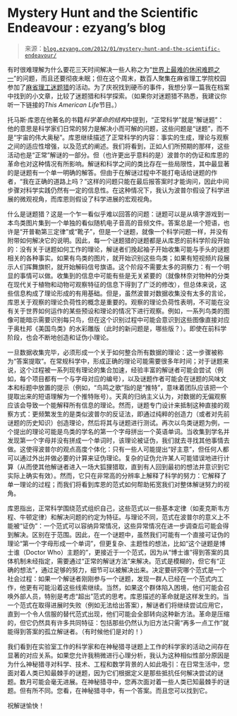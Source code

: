 <!--yml

category: 未分类

date: 2024-07-01 18:17:38

-->

# Mystery Hunt and the Scientific Endeavour : ezyang’s blog

> 来源：[`blog.ezyang.com/2012/01/mystery-hunt-and-the-scientific-endeavour/`](http://blog.ezyang.com/2012/01/mystery-hunt-and-the-scientific-endeavour/)

有时很难理解为什么要花三天时间解决一些人称之为“[世界上最难的休闲难题之一](http://www.thisamericanlife.org/radio-archives/episode/326/quiz-show?act=2)”的问题，而且还要彻夜未眠；但在这个周末，数百人聚集在麻省理工学院校园参加了[麻省理工迷题猎](http://web.mit.edu/puzzle/www/)的活动。为了庆祝找到硬币的事件，我想分享一篇我在档案中找到的小文章，比较了迷题猎和科学探索。（如果你对迷题猎不熟悉，我建议你听一下链接的*This American Life*节目。）

托马斯·库恩在他著名的书籍*科学革命的结构*中提到，“正常科学”就是“解谜题”：他的意思是科学家们日常的努力是解决小而可解的问题，这些问题是“谜题”，而不是“宇宙的伟大奥秘”。库恩继续描述了正常科学的内容：事实的生成，理论与观察之间的适应性增强，以及范式的阐述。我们将看到，正如人们所预期的那样，这些活动也是“正常”解谜的一部分。但（也许更出乎意料的是）波普尔的伪证和库恩的革命也对这种情况有所影响。解谜和科学之间的类比存在一些局限性，其中最显著的是谜题有一个单一明确的解答。但由于在解谜过程中不能打电话给谜题的作者，“我在正确的道路上吗？”这样的问题只能在最后报答案时才能询问，因此中间步骤对科学实践仍然有一定的信息性。在这种情况下，我认为波普尔假设了科学进展的微观视角，而库恩则假设了科学进展的宏观视角。

什么是谜题猎？这是一个乍一看似乎难以回答的问题：谜题可以是从填字游戏到一本鸟类图片集到一个单独的看似随机电子音高的音频文件。答案总是一个短语，也许是“开普勒第三定律”或“靴子”，但是一个谜题，就像一个科学问题一样，并没有附带如何解决它的说明。因此，每一个谜题猎的谜题都是从库恩的前科学阶段开始的：没有关于谜题如何工作的理论，解谜者们挽起袖子开始收集可能与手头的谜题相关的各种事实。如果有鸟类的图片，就开始识别这些鸟类；如果有短视频片段展示人们挥舞旗帜，就开始解码信号旗语。这个阶段不需要太多的洞察力：有一个明显的事情可以做。收集到的信息中可能有些是无关紧要的（就像林奈对物种的分类在现代关于植物和动物可观察特征的信息下得到了广泛的修改），但总体来说，这些信息构成了理论形成的有用基础。但是，虽然波普对数据收集没有太多的言论，库恩关于观察的理论负荷性的概念是重要的。观察的理论负荷性表明，不可能在没有关于世界如何运作的某些预设和理论的情况下进行观察。例如，一系列鸟类的图像可能暗示需要识别每只鸟，但在这个识别过程中可能会意识到这些图像直接对应于奥杜邦《美国鸟类》的水彩雕版（此时的新问题是，哪些版？）。即使在前科学阶段，也会不断地创造和证伪小理论。

一旦数据收集完毕，必须形成一个关于如何整合所有数据的理论：这一步骤被称为“答案提取”。在常规科学中，形成正确的理论可能需要很多年时间；对于谜题来说，这个过程被一系列现有理论的集合加速，经验丰富的解谜者可能会尝试（例如，每个项目都有一个与字母对应的编号），以及谜题作者可能会在谜题的风味文本和标题中放置的提示（例如，“鸟鸣之歌”指的是“推特”，意味着团队应该把一个提取出来的短语理解为一个推特账号）。天真的归纳主义认为，对数据的无偏观察应该会导致一个能解释所有信息的理论。然而，谜题专门设计来抵制这种直接的观察方式：更频繁发生的是类似波普尔的反证法，即通过纯粹的创造力（或者对先前谜题的历史知识）创造理论，然后将其与谜题进行测试。再次以鸟类谜题为例，一个提出的理论可能是鸟类的学名的第一个字母拼出一个英语单词。当收集到学名并发现第一个字母并没有拼成一个单词时，该理论被证伪，我们就去寻找其他事情去做。这使得波普尔的观点高度个体化：只有一些人可能提出“好主意”，但任何人都可以通过外出并做必要的计算来证伪理论。复杂的证伪允许某人可能错误地进行计算（从而使其他解谜者进入一场大狐狸猎取，直到有人回到最初的想法并意识到它实际上确实有效）。然而，它只在非常高的分辨率上解释了科学的努力：它解释了单一理论的过程；而我们将看到库恩的范式如何帮助拓宽我们对整体解谜努力的视角。

库恩指出，正常科学围绕范式组织自己，这些范式以一些基本定律（如麦克斯韦方程、牛顿定律）和解决问题的约定为特征。与理论不同，范式在波普尔的意义上不能被“证伪”：一个范式可以容纳异常情况，这些异常情况在进一步调查后可能会得到解决。区别在于范围。因此，在一个谜题中，虽然我们可能有一个直接可证伪的理论“第一个字母形成一个单词”，但更复杂、主题性的想法，比如“这个谜题是博士谁（Doctor Who）主题的”，更接近于一个范式，因为从“博士谁”得到答案的具体机制未经指定，需要通过“正常的解谜方法”来解决。范式是模糊的，但它有“正确的想法”，通过足够的努力，细节可以被解决出来。决定要研究哪个范式是一个社会过程：如果一个解谜者刚刚参与一个谜题，发现一群人已经在一个范式内工作，他更有可能沿着这些线索继续。当然，如果这个群体陷入困境，他们可能会召唤外部人员，特别是考虑“超出”范式的思考。库恩描述的革命就是这样发生的。当一个范式在取得进展时失败（例如无法给出答案），解谜者们将继续尝试应用它，直到一个令人信服的替代范式出现，他们可能会全部转向这种新方法。革命是压缩的，但它仍然具有许多共同特征：包括那些仍然认为旧方法只需“再多一点工作”就能得到答案的孤立解谜者。（有时候他们是对的！）

我们看到在实验室工作的科学家和在神秘猎寻谜题上工作的科学家的活动之间存在显著的对应关系。如果您允许我稍微进行心理分析，我认为这种相似性部分原因是为什么神秘猎寻对科学、技术、工程和数学背景的人如此吸引：在日常生活中，您面对着人类已知最棘手的谜题，因为它们根据定义是那些抵抗任何解决尝试的谜题。数月可能会毫无进展。在神秘猎寻中，您再次面对着一些人类已知最棘手的谜题。但有所不同。您看，在神秘猎寻中，有一个答案。而且您可以找到它。

祝解谜愉快！

